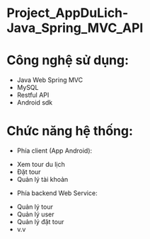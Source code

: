 # Project_AppDuLich-Java_Spring_MVC_API
# Công nghệ sử dụng:
- Java Web Spring MVC
- MySQL
- Restful API
- Android sdk
# Chức năng hệ thống:
- Phía client (App Android):
+ Xem tour du lịch
+ Đặt tour
+ Quản lý tài khoản
- Phía backend Web Service:
+ Quản lý tour
+ Quản lý user
+ Quản lý đặt tour
+ v.v
